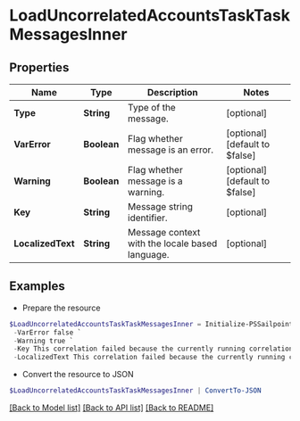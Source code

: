 # LoadUncorrelatedAccountsTaskTaskMessagesInner
## Properties

Name | Type | Description | Notes
------------ | ------------- | ------------- | -------------
**Type** | **String** | Type of the message. | [optional] 
**VarError** | **Boolean** | Flag whether message is an error. | [optional] [default to $false]
**Warning** | **Boolean** | Flag whether message is a warning. | [optional] [default to $false]
**Key** | **String** | Message string identifier. | [optional] 
**LocalizedText** | **String** | Message context with the locale based language. | [optional] 

## Examples

- Prepare the resource
```powershell
$LoadUncorrelatedAccountsTaskTaskMessagesInner = Initialize-PSSailpointV2024LoadUncorrelatedAccountsTaskTaskMessagesInner  -Type WARN `
 -VarError false `
 -Warning true `
 -Key This correlation failed because the currently running correlation must complete before the next one can start. `
 -LocalizedText This correlation failed because the currently running correlation must complete before the next one can start.
```

- Convert the resource to JSON
```powershell
$LoadUncorrelatedAccountsTaskTaskMessagesInner | ConvertTo-JSON
```

[[Back to Model list]](../README.md#documentation-for-models) [[Back to API list]](../README.md#documentation-for-api-endpoints) [[Back to README]](../README.md)


